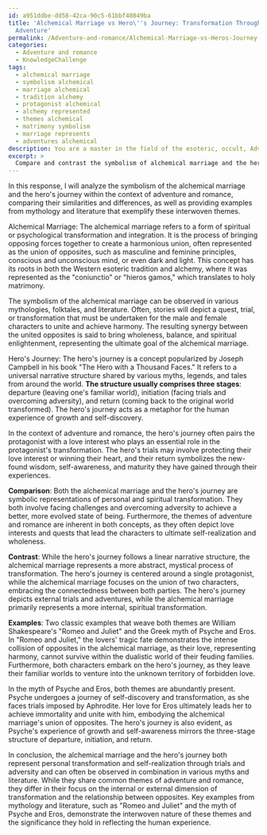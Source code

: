 ```yaml
---
id: a951ddbe-dd58-42ca-90c5-61bbf40849ba
title: 'Alchemical Marriage vs Hero\''s Journey: Transformation Through Romance &
  Adventure'
permalink: /Adventure-and-romance/Alchemical-Marriage-vs-Heros-Journey-Transformation-Through-Romance-Adventure/
categories:
  - Adventure and romance
  - KnowledgeChallenge
tags:
  - alchemical marriage
  - symbolism alchemical
  - marriage alchemical
  - tradition alchemy
  - protagonist alchemical
  - alchemy represented
  - themes alchemical
  - matrimony symbolism
  - marriage represents
  - adventures alchemical
description: You are a master in the field of the esoteric, occult, Adventure and romance and Education. You are a writer of tests, challenges, books and deep knowledge on Adventure and romance for initiates and students to gain deep insights and understanding from. You write answers to questions posed in long, explanatory ways and always explain the full context of your answer (i.e., related concepts, formulas, examples, or history), as well as the step-by-step thinking process you take to answer the challenges. Be rigorous and thorough, and summarize the key themes, ideas, and conclusions at the end.
excerpt: > 
  Compare and contrast the symbolism of alchemical marriage and the hero's journey in the context of adventure and romance, while providing examples from mythology or literature that exemplify these interwoven themes.
---
```

In this response, I will analyze the symbolism of the alchemical marriage and the hero's journey within the context of adventure and romance, comparing their similarities and differences, as well as providing examples from mythology and literature that exemplify these interwoven themes. 

Alchemical Marriage:
The alchemical marriage refers to a form of spiritual or psychological transformation and integration. It is the process of bringing opposing forces together to create a harmonious union, often represented as the union of opposites, such as masculine and feminine principles, conscious and unconscious mind, or even dark and light. This concept has its roots in both the Western esoteric tradition and alchemy, where it was represented as the "coniunctio" or "hieros gamos," which translates to holy matrimony.

The symbolism of the alchemical marriage can be observed in various mythologies, folktales, and literature. Often, stories will depict a quest, trial, or transformation that must be undertaken for the male and female characters to unite and achieve harmony. The resulting synergy between the united opposites is said to bring wholeness, balance, and spiritual enlightenment, representing the ultimate goal of the alchemical marriage.

Hero's Journey:
The hero's journey is a concept popularized by Joseph Campbell in his book "The Hero with a Thousand Faces." It refers to a universal narrative structure shared by various myths, legends, and tales from around the world. **The structure usually comprises three stages**: departure (leaving one's familiar world), initiation (facing trials and overcoming adversity), and return (coming back to the original world transformed). The hero's journey acts as a metaphor for the human experience of growth and self-discovery.

In the context of adventure and romance, the hero's journey often pairs the protagonist with a love interest who plays an essential role in the protagonist's transformation. The hero's trials may involve protecting their love interest or winning their heart, and their return symbolizes the new-found wisdom, self-awareness, and maturity they have gained through their experiences.

**Comparison**:
Both the alchemical marriage and the hero's journey are symbolic representations of personal and spiritual transformation. They both involve facing challenges and overcoming adversity to achieve a better, more evolved state of being. Furthermore, the themes of adventure and romance are inherent in both concepts, as they often depict love interests and quests that lead the characters to ultimate self-realization and wholeness.

**Contrast**:
While the hero's journey follows a linear narrative structure, the alchemical marriage represents a more abstract, mystical process of transformation. The hero's journey is centered around a single protagonist, while the alchemical marriage focuses on the union of two characters, embracing the connectedness between both parties. The hero's journey depicts external trials and adventures, while the alchemical marriage primarily represents a more internal, spiritual transformation.

**Examples**:
Two classic examples that weave both themes are William Shakespeare's "Romeo and Juliet" and the Greek myth of Psyche and Eros. In "Romeo and Juliet," the lovers' tragic fate demonstrates the intense collision of opposites in the alchemical marriage, as their love, representing harmony, cannot survive within the dualistic world of their feuding families. Furthermore, both characters embark on the hero's journey, as they leave their familiar worlds to venture into the unknown territory of forbidden love.

In the myth of Psyche and Eros, both themes are abundantly present. Psyche undergoes a journey of self-discovery and transformation, as she faces trials imposed by Aphrodite. Her love for Eros ultimately leads her to achieve immortality and unite with him, embodying the alchemical marriage's union of opposites. The hero's journey is also evident, as Psyche's experience of growth and self-awareness mirrors the three-stage structure of departure, initiation, and return.

In conclusion, the alchemical marriage and the hero's journey both represent personal transformation and self-realization through trials and adversity and can often be observed in combination in various myths and literature. While they share common themes of adventure and romance, they differ in their focus on the internal or external dimension of transformation and the relationship between opposites. Key examples from mythology and literature, such as "Romeo and Juliet" and the myth of Psyche and Eros, demonstrate the interwoven nature of these themes and the significance they hold in reflecting the human experience.
